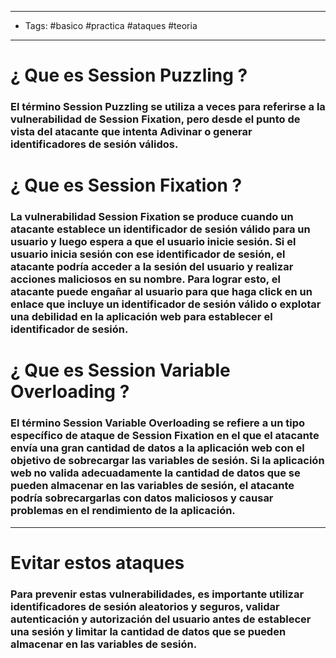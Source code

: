 ----
- Tags: #basico #practica #ataques #teoria 
---

# ¿ Que es **Session Puzzling** ? 

### El término **Session Puzzling** se utiliza a veces para referirse a la vulnerabilidad de **Session Fixation**, pero desde el punto de vista del atacante que intenta **Adivinar** o **generar identificadores** de sesión válidos. 

# ¿ Que es **Session Fixation** ? 

### La vulnerabilidad **Session Fixation** se produce cuando un atacante establece un identificador de sesión válido para un usuario y luego espera a que el usuario inicie sesión. Si el usuario inicia sesión con ese identificador de sesión, el atacante podría acceder a la sesión del usuario y realizar acciones maliciosos en su nombre. Para lograr esto, el atacante puede engañar al usuario para que haga click en un enlace que incluye un identificador de sesión válido o explotar una debilidad en la aplicación web para establecer el identificador de sesión. 

# ¿ Que es **Session Variable Overloading** ? 

### El término **Session Variable Overloading** se refiere a un tipo específico de ataque de Session Fixation en el que el atacante envía una gran cantidad de datos a la aplicación web con el objetivo de sobrecargar las variables de sesión. Si la aplicación web no valida adecuadamente la cantidad de datos que se pueden almacenar en las variables de sesión, el atacante podría sobrecargarlas con datos maliciosos y causar problemas en el rendimiento de la aplicación. 

----

# Evitar estos ataques 

### Para prevenir estas vulnerabilidades, es importante utilizar identificadores de sesión aleatorios y seguros, validar autenticación y autorización del usuario antes de establecer una sesión y limitar la cantidad de datos que se pueden almacenar en las variables de sesión.  

